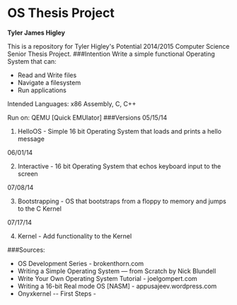 OS Thesis Project
=================
**Tyler James Higley**

This is a repository for Tyler Higley's Potential 2014/2015 Computer Science Senior Thesis Project. 
###Intention
Write a simple functional Operating System that can:
- Read and Write files
- Navigate a filesystem
- Run applications

Intended Languages: x86 Assembly, C, C++

Run on: QEMU [Quick EMUlator]
###Versions
05/15/14

1) HelloOS - Simple 16 bit Operating System that loads and prints a hello message



06/01/14

2) Interactive - 16 bit Operating System that echos keyboard input to the screen



07/08/14

3) Bootstrapping - OS that bootstraps from a floppy to memory and jumps to the C Kernel



07/17/14

4) Kernel - Add functionality to the Kernel


###Sources:
- OS Development Series - brokenthorn.com
- Writing a Simple Operating System — from Scratch by Nick Blundell
- Write Your Own Operating System Tutorial - joelgompert.com
- Writing a 16-bit Real mode OS [NASM] - appusajeev.wordpress.com
- Onyxkernel -- First Steps -
